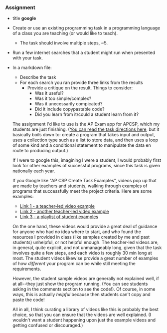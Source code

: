 ### Assignment
* title **google**
* Create or use an existing programming task in a programming language of a class you are teaching (or would like to teach).
  - The task should involve multiple steps, ~5.
* Run a few internet searches that a student might run when presented with your task.
* In a markdown file:
  - Describe the task
  - For each search you ran provide three links from the results
    - Provide a critique on the result. Things to consider:
      - Was it useful?
      - Was it too simple/complex?
      - Was it unecessarily compicated?
      - Did it include copypastable code?
      - Did you learn from it/could a student learn from it?


  The assignment I'd like to use is the AP Exam app for APCSP, which my students are just finishing. ([You can read the task directions here](https://apcentral.collegeboard.org/pdf/ap-csp-student-task-directions.pdf), but it basically boils down to: create a program that takes input and output, uses a collection type such as a list to store data, and then uses a loop of some kind and a conditional statement to manipulate the data en route to producing output.)

  If I were to google this, imagining I were a student, I would probably first look for other examples of successful programs, since this task is given nationally each year.

  If you Google like "AP CSP Create Task Examples", videos pop up that are made by teachers and students, walking through examples of programs that successfully meet the project criteria. Here are some examples:

  + [Link 1 - a teacher-led video example](https://www.youtube.com/watch?v=-TzPiFs1_YM)
  + [Link 2 - another teacher-led video example](https://www.youtube.com/watch?v=KFTbPkAoClQ)
  + [Link 3 - a playlist of student examples](https://www.youtube.com/playlist?list=PLNuSvVYffcZD5aDn7M69_eE9BkyjoMttt)

  On the one hand, these videos would provide a great deal of guidance for anyone who had no idea where to start, and who found the resources I provided in class (like samples created by me and past students) unhelpful, or not helpful enough. The teacher-led videos are, in general, quite explicit, and not unmanageably long, given that the task involves quite a few steps, and each video is roughly 30 min long at most. The student videos likewise provide a great number of examples of how *different* your program can be while still meeting the requirements.

  However, the student sample videos are generally not explained well, if at all--they just show the program running. (You can see students asking in the comments section to see the code!). Of course, in some ways, this is actually *helpful* because then students can't copy and paste the code!

  All in all, I think curating a library of videos like this is probably the best choice, so that you can ensure that the videos are well explained. (I wouldn't want a student happening upon just the example videos and getting confused or discouraged.)
